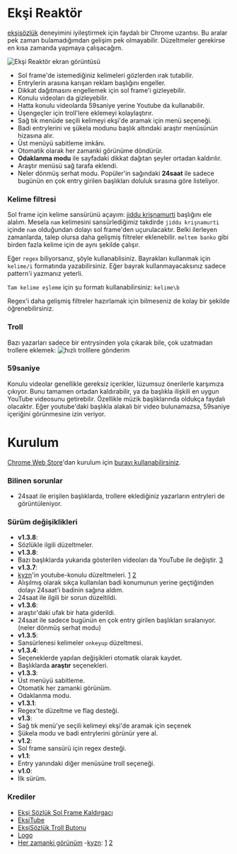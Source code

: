 # Ekşi Reaktör
[ekşisözlük](https://eksisozluk.com) deneyimini iyileştirmek için faydalı bir Chrome uzantısı.
Bu aralar pek zaman bulamadığımdan gelişim pek olmayabilir. Düzeltmeler gerekirse en kısa zamanda yapmaya çalışacağım.

![Ekşi Reaktör ekran görüntüsü](https://i.imgur.com/fHVIzF8.png)

  - Sol frame'de istemediğiniz kelimeleri gözlerden ırak tutabilir.
  - Entrylerin arasına karışan reklam başlığını engeller.
  - Dikkat dağıtmasını engellemek için sol frame'i gizleyebilir.
  - Konulu videoları da gizleyebilir.
  - Hatta konulu videolarda 59saniye yerine Youtube da kullanabilir.
  - Üşengeçler için troll'lere eklemeyi kolaylaştırır.
  - Sağ tık menüde seçili kelimeyi ekşi'de aramak için menü seçeneği.
  - Badi entrylerini ve şükela modunu başlık altındaki araştır menüsünün hizasına alır.
  - Üst menüyü sabitleme imkânı.
  - Otomatik olarak her zamanki görünüme döndürür.
  - **Odaklanma modu** ile sayfadaki dikkat dağıtan şeyler ortadan kaldırılır.
  - Araştır menüsü sağ tarafa eklendi.
  - Neler dönmüş serhat modu. Popüler'in sağındaki **24saat** ile sadece bugünün en çok entry girilen başlıkları doluluk sırasına göre listeliyor.


### Kelime filtresi
Sol frame için kelime sansürünü açayım: [jiddu krişnamurti](https://eksisozluk.com/jiddu-krisnamurti--94693) başlığını ele alalım. Mesela `nam` kelimesini sansürlediğimiz takdirde `jiddu krişnamurti` içinde `nam` olduğundan dolayı sol frame'den uçurulacaktır. Belki ilerleyen zamanlarda, talep olursa daha gelişmiş filtreler eklenebilir. `meltem banko` gibi birden fazla kelime için de aynı şekilde çalışır.

Eğer `regex` biliyorsanız, şöyle kullanablisiniz. Bayrakları kullanmak için `kelime/i` formatında yazabilirsiniz. Eğer bayrak kullanmayacaksınız sadece pattern'i  yazmanız yeterli.

`Tam kelime eşleme` için şu formatı kullanabilirsiniz: `kelime\b`

Regex'i daha gelişmiş filtreler hazırlamak için bilmeseniz de kolay bir şekilde öğrenebilirsiniz.

### Troll
Bazı yazarları sadece bir entrysinden yola çıkarak bile, çok uzatmadan trollere eklemek:
![hızlı trolllere gönderim](http://i.imgur.com/shYlt7X.png)

### 59saniye
Konulu videolar genellikle gereksiz içerikler, lüzumsuz önerilerle karşımıza çıkıyor. Bunu tamamen ortadan kaldırabilir, ya da başlıkla ilişkili en uygun YouTube videosunu getirebilir. Özellikle müzik başlıklarında oldukça faydalı olacaktır. Eğer youtube'daki başlıkla alakalı bir video bulunamazsa, 59saniye içeriğini görünmesine izin veriyor.

# Kurulum

[Chrome Web Store](https://chrome.google.com/webstore/detail/ek%C5%9Fi-reakt%C3%B6r/lijejpanomegahjfjepnnkdlfipkddaa)'dan kurulum için [burayı kullanabilirsiniz](https://chrome.google.com/webstore/detail/ek%C5%9Fi-reakt%C3%B6r/lijejpanomegahjfjepnnkdlfipkddaa?hl=tr&gl=TR).

### Bilinen sorunlar
- 24saat ile erişilen başlıklarda, trollere eklediğiniz yazarların entryleri de görüntüleniyor.

### Sürüm değişiklikleri
- **v1.3.8**:
 - Sözlükle ilgili düzeltmeler.
- **v1.3.8**:
 - Bazı başlıklarda yukarıda gösterilen videoları da YouTube ile değiştir. [3](https://github.com/expeditor/eksi-reaktor/pull/3)
- **v1.3.7**:
 - [kyzn](https://github.com/kyzn)'in youtube-konulu düzeltmeleri. [1](https://github.com/expeditor/eksi-reaktor/pull/1) [2](https://github.com/expeditor/eksi-reaktor/pull/2)
 - Alışılmış olarak sıkça kullanılan badi konumunun yerine geçtiğinden dolayı 24saat'i badinin sağına aldım.
 - 24saat ile ilgili bir sorun düzeltildi.
- **v1.3.6**:
 - araştır'daki ufak bir hata giderildi.
 - 24saat ile sadece bugünün en çok entry girilen başlıkları sıralanıyor. (neler dönmüş serhat modu)
- **v1.3.5**:
 - Sansürlenesi kelimeler `onkeyup` düzeltmesi.
- **v1.3.4**:
 - Seçeneklerde yapılan değişikleri otomatik olarak kaydet.
 - Başlıklarda **araştır** seçenekleri.
- **v1.3.3**:
 - Üst menüyü sabitleme.
 - Otomatik her zamanki görünüm.
 - Odaklanma modu.
- **v1.3.1**:
 - Regex'te düzeltme ve flag desteği.
- **v1.3**:
 - Sağ tık menü'ye seçili kelimeyi ekşi'de aramak için seçenek
 - Şükela modu ve badi entrylerini görünür yere al.
- **v1.2**:
 - Sol frame sansürü için regex desteği.
- **v1.1**:
 - Entry yanındaki diğer menüsüne troll seçeneği.
- **v1.0**:
 - İlk sürüm.

### Krediler
- [Ekşi Sözlük Sol Frame Kaldırgacı](https://chrome.google.com/webstore/detail/ek%C5%9Fi-s%C3%B6zl%C3%BCk-sol-frame-kal/kahiifbhglbbanbmkkgklfccicbglcjl)
- [EksiTube](https://github.com/metude/eksitube)
- [EkşiSözlük Troll Butonu](https://chrome.google.com/webstore/detail/ek%C5%9Fi-s%C3%B6zl%C3%BCk-troll-butonu/lhgmmdnlaoppjfbjgdhokcipogmgcfcc)
- [Logo](http://www.iconarchive.com/show/windows-8-icons-by-icons8/Industry-Nuclear-Power-Plant-icon.html)
- [Her zamanki görünüm](https://chrome.google.com/webstore/detail/ek%C5%9Fi-s%C3%B6zl%C3%BCk-her-zamanki-g/bmakpbbnljjdagpiajcojpmbcpmpijld)
-[kyzn](https://github.com/kyzn): [1](https://github.com/expeditor/eksi-reaktor/pull/1) [2](https://github.com/expeditor/eksi-reaktor/pull/2)
